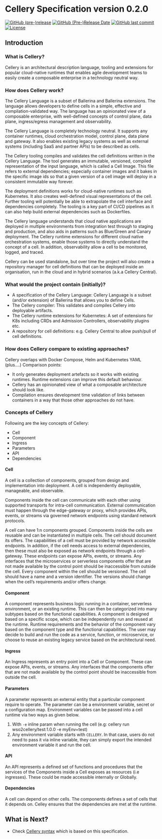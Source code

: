 # Cellery Specification version 0.2.0

  [![GitHub (pre-)release](https://img.shields.io/github/release/cellery-io/spec/all.svg)](https://github.com/cellery-io/spec/releases)
  [![GitHub (Pre-)Release Date](https://img.shields.io/github/release-date-pre/cellery-io/spec.svg)](https://github.com/cellery-io/spec/releases)
  [![GitHub last commit](https://img.shields.io/github/last-commit/cellery-io/spec.svg)](https://github.com/cellery-io/spec/commits/master)
  [![License](https://img.shields.io/badge/License-Apache%202.0-blue.svg)](https://opensource.org/licenses/Apache-2.0)

## Introduction

### What is Cellery?
Cellery is an architectural description language, tooling and extensions for popular cloud-native runtimes that enables 
agile development teams to easily create a composable enterprise in a technology neutral way.

### How does Cellery work? 
The Cellery Language is a subset of Ballerina and Ballerina extensions. The language allows developers to define cells 
in a simple, effective and compilation-validated way. The language has an opinionated view of a composable enterprise, 
with well-defined concepts of control plane, data plane, ingress/egress management and observability.  
 
The Cellery Language is completely technology neutral. It supports any container runtimes,
cloud orchestration model, control plane, data plane and gateway. It also enables existing legacy systems as well as
external systems (including SaaS and partner APIs) to be described as cells.  

The Cellery tooling compiles and validates the cell definitions written in the Cellery Language. The tool generates an 
immutable, versioned, compiled representation of the input language, which is called a Cell Image. This file refers 
to external dependencies; especially container images and it bakes in the specific image ids so that a given version 
of a cell image will deploy in a consistent immutable way forever.  

The deployment definitions works for cloud-native runtimes such as Kubernetes. It also creates well-defined visual 
representations of the cell. Further tooling will potentially be able to extrapolate the cell 
interface and dependencies completely. The tooling is a key part of CI/CD pipelines as it can also help build external 
dependencies such as Dockerfiles.  

The Cellery language understands that cloud native applications are deployed in multiple environments from integration 
test through to staging and production, and also aids in patterns such as Blue/Green and Canary deployment.
The Cellery runtime extensions for different cloud native orchestration systems, enable those systems to directly 
understand the concept of a cell. In addition, observability allow a cell to be monitored, logged, and traced.  

Cellery can be used standalone, but over time the project will also create a repository manager for cell definitions 
that can be deployed inside an organisation, run in the cloud and in hybrid scenarios (a.k.a Cellery Central).

### What would the project contain (initially)?
* A specification of the Cellery Language: Cellery Language is a subset (and/or extension) of Ballerina that allows you 
to define Cells.
* The Cellery compiler: This validates and compiles Cellery into deployable artifacts.
* The Cellery runtime extensions for Kubernetes: A set of extensions for K8s including CRDs and Admission Controllers, 
observability plugins etc. 
* A repository for cell definitions: e.g. Cellery Central to allow push/pull of cell definitions.

### How does Cellery compare to existing approaches?
Cellery overlaps with Docker Compose, Helm and Kubernetes YAML (plus….) Comparison points:
* It only generates deployment artefacts so it works with existing runtimes. Runtime extensions can improve this default behaviour.
* Cellery has an opinionated view of what a composable architecture should look like.
* Compilation ensures development time validation of links between containers in a way that those other approaches do not have.

### Concepts of Cellery
Following are the key concepts of Cellery:
* Cell
* Component
* Ingress
* Parameters
* API
* Dependencies

#### Cell
A cell is a collection of components, grouped from design and implementation into deployment. A cell is independently 
deployable, manageable, and observable.  

Components inside the cell can communicate with each other using supported transports for intra-cell communication. 
External communication must happen through the edge-gateway or proxy, which provides APIs, events, or streams via 
governed network endpoints using standard network protocols.  

A cell can have 1:n components grouped. Components inside the cells are reusable and can be instantiated in multiple 
cells. The cell should document its offers. The capabilities of a cell must be provided by network accessible endpoints. 
In addition, if the cell needs access to external dependencies, then these must also be exposed as network endpoints 
through a cell-gateway. These endpoints can expose APIs, events, or streams. Any interfaces that the microservices or 
serverless components offer that are not made available by the control point should be inaccessible from outside the 
cell. Every component within the cell should be versioned. The cell should have a name and a version identifier. 
The versions should change when the cell’s requirements and/or offers change.

#### Component
A component represents business logic running in a container, serverless environment, or an existing runtime. 
This can then be categorized into many subtypes based on the functional capabilities. A component is designed based 
on a specific scope, which can be independently run and reused at the runtime. Runtime requirements and the behavior of 
the component vary based on the component type and the functional capabilities. The user may decide to build and run 
the code as a service, function, or microservice, or choose to reuse an existing legacy service based on the architectural need.

#### Ingress
An Ingress represents an entry point into a Cell or Component. These can expose APIs, events, or streams. 
Any interfaces that the components offer that are not made available by the control point should be inaccessible from outside the cell.

#### Parameters
A parameter represents an external entity that a particular component require to operate. The parameter can be a 
environment variable, secret or a configuration map. Environment variables can be passed into a cell runtime via two ways as given below.  

1) With `-e` inline param when running the cell (e.g: cellery run wso2cellery/test:1.0.0 -e myEnv=test)
2) Any environment variable starts with `CELLERY`. In that case, users do not need to pass it via inline variable, they 
can simply export the intended environment variable it and run the cell.

#### API
An API represents a defined set of functions and procedures that the services of the Components inside a Cell exposes 
as resources (i.e ingresses). These could be made accessible internally or Globally.

#### Dependencies
A cell can depend on other cells. The components defines a set of cells that it depends on. 
Celley ensures that the dependencies are met at the runtime. 

## What is Next?
- Check [Cellery syntax](https://github.com/wso2-cellery/sdk/blob/master/docs/cellery-syntax.md) which is based on this specification.